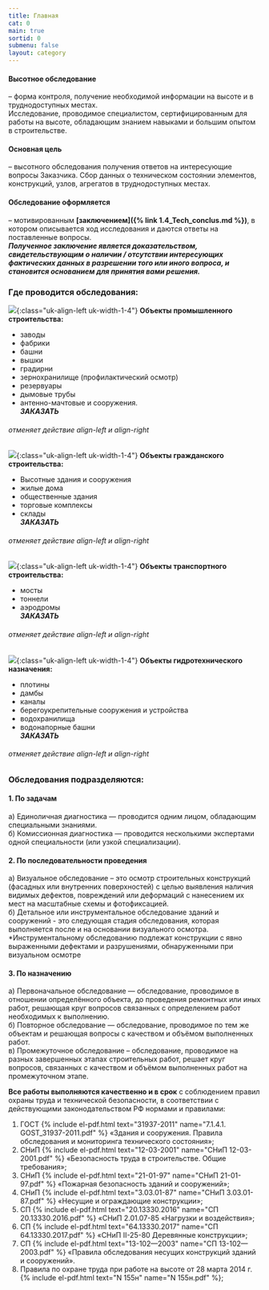 ```yaml
---
title: Главная
cat: 0
main: true
sortid: 0
submenu: false
layout: category
---
```


#### **Высотное обследование** 
– форма контроля, получение необходимой информации на высоте и в труднодоступных местах.    
Исследование, проводимое специалистом, сертифицированным для работы на высоте, обладающим знанием навыками и большим опытом в строительстве.

#### **Основная цель** 
– высотного обследования получения ответов на интересующие вопросы Заказчика. Сбор данных о техническом состоянии элементов, конструкций, узлов, агрегатов в труднодоступных местах.

#### **Обследование оформляется** 
– мотивированным __[заключением]({% link 1.4_Tech_conclus.md %})__, в котором описывается ход исследования и даются ответы на поставленные вопросы.   
***Полученное заключение является доказательством, свидетельствующим о наличии / отсутствии интересующих фактических данных в разрешении того или иного вопроса, и становится основанием для принятия вами решения.***

### **Где проводится обследования:**

![](/img/0/0.1.jpg){:class="uk-align-left uk-width-1-4"}
**Объекты промышленного строительства:**     
- заводы  
- фабрики  
- башни    
- вышки    
- градирни    
- зернохранилище (профилактический осмотр)  
- резервуары  
- дымовые трубы  
- антенно-мачтовые и сооружения.  
***ЗАКАЗАТЬ***
###### отменяет действие align-left и align-right

![](/img/0/0.2.jpg){:class="uk-align-left uk-width-1-4"}
**Объекты гражданского строительства:**   
- Высотные здания и сооружения  
- жилые дома  
- общественные здания  
- торговые комплексы  
- склады  
***ЗАКАЗАТЬ***
###### отменяет действие align-left и align-right


![](/img/0/0.3.jpg){:class="uk-align-left uk-width-1-4"}
**Объекты транспортного строительства:**  
- мосты  
- тоннели  
- аэродромы  
***ЗАКАЗАТЬ***
###### отменяет действие align-left и align-right

![](/img/0/0.4.jpg){:class="uk-align-left uk-width-1-4"}
**Объекты гидротехнического назначения:**   
- плотины  
- дамбы  
- каналы  
- берегоукрепительные сооружения и устройства  
- водохранилища  
- водонапорные башни   
***ЗАКАЗАТЬ***
###### отменяет действие align-left и align-right

### **Обследования подразделяются:** 

#### **1. По задачам**  
   а) Единоличная диагностика — проводится одним лицом, обладающим специальными знаниями.  
       б) Комиссионная диагностика — проводится несколькими экспертами одной специальности (или узкой специализации).

#### **2. По последовательности проведения**  
   а) Визуальное обследование – это осмотр строительных конструкций (фасадных или внутренних поверхностей) с целью выявления наличия видимых дефектов, повреждений или деформаций с нанесением их мест на масштабные схемы и фотофиксацией.  
      б) Детальное или инструментальное обследование зданий и сооружений - это следующая стадия обследования, которая выполняется после и на основании визуального осмотра.   
     *Инструментальному обследованию подлежат конструкции с явно выраженными дефектами и разрушениями, обнаруженными при визуальном осмотре
 
#### **3. По назначению**
   а) Первоначальное обследование — обследование, проводимое в отношении определённого объекта, до проведения ремонтных или иных работ, решающая круг вопросов связанных с определением работ необходимых к выполнению.   
       б) Повторное обследование — обследование, проводимое по тем же объектам и решающая вопросы с качеством и объёмом выполненных работ.   
       в) Промежуточное обследование – обследование, проводимое на разных завершенных этапах строительных работ, решает круг вопросов, связанных с качеством и объёмом выполненных работ на промежуточном этапе.  


**Все работы выполняются качественно и в срок** с соблюдением правил охраны труда и технической безопасности, в соответствии с действующими законодательством РФ нормами и правилами:

1. ГОСТ {% include el-pdf.html text="31937-2011" name="7.1.4.1. GOST_31937-2011.pdf" %} «Здания и сооружения. Правила обследования и мониторинга технического состояния»;
2. СНиП {% include el-pdf.html text="12-03-2001" name="СНиП 12-03-2001.pdf" %} «Безопасность труда в строительстве. Общие требования»;    
3. СНиП {% include el-pdf.html text="21-01-97" name="СНиП 21-01-97.pdf" %} «Пожарная безопасность зданий и сооружений»;    
4. СНиП {% include el-pdf.html text="3.03.01-87" name="СНиП 3.03.01-87.pdf" %} «Несущие и ограждающие конструкции»; 
5. СП {% include el-pdf.html text="20.13330.2016" name="СП 20.13330.2016.pdf" %} «СНиП 2.01.07-85 «Нагрузки и воздействия»;    
6. СП {% include el-pdf.html text="64.13330.2017" name="СП 64.13330.2017.pdf" %} «СНиП II-25-80 Деревянные конструкции»;    
7. СП {% include el-pdf.html text="13-102—2003" name="СП 13-102—2003.pdf" %} «Правила обследования несущих конструкций зданий и сооружений».    
8. Правила по охране труда при работе на высоте от 28 марта 2014 г. {% include el-pdf.html text="N 155н" name="N 155н.pdf" %};
